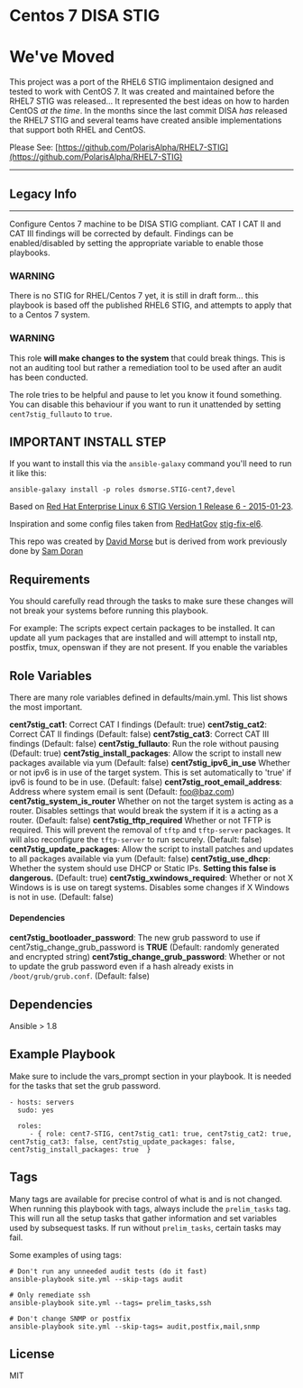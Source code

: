 Centos 7 DISA STIG
================

# We've Moved
 This project was a port of the RHEL6 STIG implimentaion designed and tested to work with CentOS 7.  It was created and maintained before the RHEL7 STIG was released... It represented the best ideas on how to harden CentOS *at the time*.  In the months since the last commit DISA *has* released the RHEL7 STIG and several teams have created ansible implementations that support both RHEL and CentOS.

 Please See: [https://github.com/PolarisAlpha/RHEL7-STIG](https://github.com/PolarisAlpha/RHEL7-STIG)


----


## Legacy Info

----

Configure Centos 7 machine to be DISA STIG compliant. CAT I CAT II and CAT III findings will be corrected by default. Findings can be enabled/disabled by setting the appropriate variable to enable those playbooks.

### WARNING
 There is no STIG for RHEL/Centos 7 yet, it is still in draft form... this playbook is based off the published RHEL6 STIG, and attempts to apply that to a Centos 7 system.
### WARNING

This role **will make changes to the system** that could break things. This is not an auditing tool but rather a remediation tool to be used after an audit has been conducted.

The role tries to be helpful and pause to let you know it found something. You can disable this behaviour if you want to run it unattended by setting `cent7stig_fullauto` to `true`.

## IMPORTANT INSTALL STEP

If you want to install this via the `ansible-galaxy` command you'll need to run it like this:

`ansible-galaxy install -p roles dsmorse.STIG-cent7,devel`

Based on [Red Hat Enterprise Linux 6 STIG Version 1 Release 6 - 2015-01-23](http://iase.disa.mil/stigs/os/unix-linux/Pages/index.aspx).

Inspiration and some config files taken from [RedHatGov](https://github.com/RedHatGov) [stig-fix-el6](https://github.com/RedHatGov/stig-fix-el6).

This repo was created by [David Morse](https://github.com/dsmorse) but is derived from work previously done by [Sam Doran](https://github.com/samdoran/ansible-role-stig)

Requirements
------------

You should carefully read through the tasks to make sure these changes will not break your systems before running this playbook.

For example: The scripts expect certain packages to be installed.  It can update all yum packages that are installed and will
 attempt to install ntp, postfix, tmux, openswan if they are not present. If you enable the variables

Role Variables
--------------
There are many role variables defined in defaults/main.yml. This list shows the most important.

**cent7stig_cat1**:           Correct CAT I findings (Default: true)
**cent7stig_cat2**:           Correct CAT II findings (Default: false)
**cent7stig_cat3**:           Correct CAT III findings (Default: false)
**cent7stig_fullauto**:       Run the role without pausing (Default: true)
**cent7stig_install_packages**:      Allow the script to install new packages available via yum (Default: false)
**cent7stig_ipv6_in_use**       Whether or not ipv6 is in use of the target system. This is set automatically to 'true' if ipv6 is found to be in use. (Default: false)
**cent7stig_root_email_address**:          Address where system email is sent (Default: foo@baz.com)
**cent7stig_system_is_router** Whether on not the target system is acting as a router. Disables settings that would break the system if it is a acting as a router. (Default: false)
**cent7stig_tftp_required**  Whether or not TFTP is required. This will prevent the removal of `tftp` and `tftp-server` packages. It will also  reconfigure the `tftp-server` to run securely. (Default: false)
**cent7stig_update_packages**:       Allow the script to install patches and updates to all packages available via yum (Default: false)
**cent7stig_use_dhcp**:       Whether the system should use DHCP or Static IPs. **Setting this false is dangerous.** (Default: true)
**cent7stig_xwindows_required**:           Whether or not X Windows is is use on taregt systems. Disables some changes if X Windows is not in use. (Default: false)

#### Dependencies
**cent7stig_bootloader_password**: The new grub password to use if cent7stig_change_grub_password is **TRUE** (Default: randomly generated and encrypted string)
**cent7stig_change_grub_password**: Whether or not to update the grub password even if a hash already exists in `/boot/grub/grub.conf`. (Default: false)


Dependencies
------------

Ansible > 1.8


Example Playbook
-------------------------

Make sure to include the vars_prompt section in your playbook. It is needed for the tasks that set the grub password.

    - hosts: servers
      sudo: yes

      roles:
         - { role: cent7-STIG, cent7stig_cat1: true, cent7stig_cat2: true, cent7stig_cat3: false, cent7stig_update_packages: false, cent7stig_install_packages: true  }


Tags
----
Many tags are available for precise control of what is and is not changed. When running this playbook with tags, always include the `prelim_tasks` tag. This will run all the setup tasks that gather information and set variables used by subsequest tasks. If run without `prelim_tasks`, certain tasks may fail.

Some examples of using tags:

    # Don't run any unneeded audit tests (do it fast)
    ansible-playbook site.yml --skip-tags audit

    # Only remediate ssh
    ansible-playbook site.yml --tags= prelim_tasks,ssh

    # Don't change SNMP or postfix
    ansible-playbook site.yml --skip-tags= audit,postfix,mail,snmp


License
-------

MIT